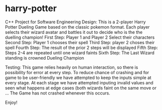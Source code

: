 # harry-potter
C++ Project for Software Engineering
Design: This is a 2-player Harry Potter Dueling Game based on the classic pokemon format. Each player selects their
wizard avatar and battles it out to decide who is the the duelling champion!
First Step: Player 1 and Player 2 Select their characters
Second Step: Player 1 chooses their spell
Third Step: player 2 choses their spell
Fourth Step: The result of the prior 2 steps will be displayed 
Fifth Step: Steps 2-4 are repeated until one wizard faints
Sixth Step: The Last Wizard standing is crowned Dueling Champion

Testing: This game relies heavily on human interaction, so there is possibility for error at every step.
To reduce chance of crashing and for game to be user-friendly we have attempted to keep the inputs simple at every stage.
At each stage we have attempted inputing invalid values and seen what happens at edge cases (both wizards faint on the same move
or ...
The Game has not crashed whenever this occurs.

Enjoy!
